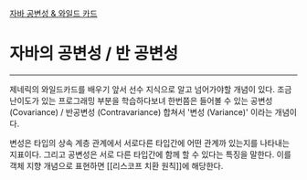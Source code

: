 [자바 공변성 & 와일드 카드](https://inpa.tistory.com/entry/JAVA-%E2%98%95-%EC%A0%9C%EB%84%A4%EB%A6%AD-%EC%99%80%EC%9D%BC%EB%93%9C-%EC%B9%B4%EB%93%9C-extends-super-T-%EC%99%84%EB%B2%BD-%EC%9D%B4%ED%95%B4)

# 자바의 공변성 / 반 공변성

---
제네릭의 와일드카드를 배우기 앞서 선수 지식으로 알고 넘어가야할 개념이 있다. 
조금 난이도가 있는 프로그래밍 부분을 학습하다보녀 한번쯤은 들어볼 수 있는 공변성(Covariance) / 반공변성 (Contravariance) 합쳐서 '변성 (Variance)' 이라는 개념이다. 

변성은 타입의 상속 계층 관계에서 서로다른 타입간에 어떤 관계까 있는지를 나타내는 지표이다. 그리고 공변성은 서로 다른 타입간에 함께 할 수 있다는 특징을 말한다. 이를 객체 지향 개념으로 표현하면 [[리스코프 치환 원칙]]에 해당한다. 


